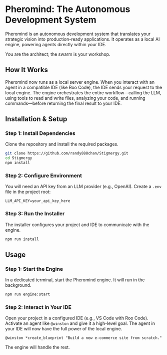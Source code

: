 # Pheromind: The Autonomous Development System

Pheromind is an autonomous development system that translates your strategic vision into production-ready applications. It operates as a local AI engine, powering agents directly within your IDE.

You are the architect; the swarm is your workshop.

## How It Works

Pheromind now runs as a local server engine. When you interact with an agent in a compatible IDE (like Roo Code), the IDE sends your request to the local engine. The engine orchestrates the entire workflow—calling the LLM, using tools to read and write files, analyzing your code, and running commands—before returning the final result to your IDE.

## Installation & Setup

### Step 1: Install Dependencies

Clone the repository and install the required packages.
```bash
git clone https://github.com/randy888chan/Stigmergy.git
cd Stigmergy
npm install
```

### Step 2: Configure Environment

You will need an API key from an LLM provider (e.g., OpenAI). Create a `.env` file in the project root:
```
LLM_API_KEY=your_api_key_here
```

### Step 3: Run the Installer

The installer configures your project and IDE to communicate with the engine.
```bash
npm run install
```

## Usage

### Step 1: Start the Engine

In a dedicated terminal, start the Pheromind engine. It will run in the background.
```bash
npm run engine:start
```

### Step 2: Interact in Your IDE

Open your project in a configured IDE (e.g., VS Code with Roo Code). Activate an agent like `@winston` and give it a high-level goal. The agent in your IDE will now have the full power of the local engine.
```
@winston *create_blueprint "Build a new e-commerce site from scratch."
```
The engine will handle the rest.
```
